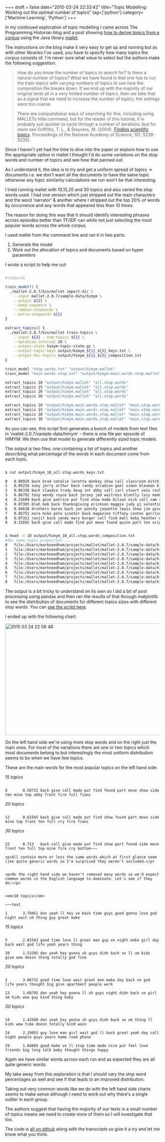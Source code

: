+++
draft = false
date="2015-03-24 22:33:42"
title="Topic Modelling: Working out the optimal number of topics"
tag=['python']
category=['Machine Learning', 'Python']
+++

<p>
In my continued exploration of topic modelling I came across The Programming Historian blog and a post showing <a href="http://programminghistorian.org/lessons/topic-modeling-and-mallet">how to derive topics from a corpus</a> using the Java library <a href="http://mallet.cs.umass.edu/">mallet</a>.
</p>


<p>
The instructions on the blog make it very easy to get up and running but as with other libraries I've used, you have to specify how many topics the corpus consists of. I'm never sure what value to select but the authors make the following suggestion:
</p>



<blockquote>
How do you know the number of topics to search for? Is there a natural number of topics? What we have found is that one has to run the train-topics with varying numbers of topics to see how the composition file breaks down. If we end up with the majority of our original texts all in a very limited number of topics, then we take that as a signal that we need to increase the number of topics; the settings were too coarse. 

There are computational ways of searching for this, including using MALLETs hlda command, but for the reader of this tutorial, it is probably just quicker to cycle through a number of iterations (but for more see Griffiths, T. L., & Steyvers, M. (2004). <a href="http://psiexp.ss.uci.edu/research/papers/sciencetopics.pdf">Finding scientific topics</a>. Proceedings of the National Academy of Science, 101, 5228-5235).
</blockquote>

<p>Since I haven't yet had the time to dive into the paper or explore how to use the appropriate option in mallet I thought I'd do some variations on the stop words and number of topics and see how that panned out.
</p>


As I understand it, the idea is to try and get a uniform spread of topics -> documents i.e. we don't want all the documents to have the same topic otherwise any topic similarity calculations we run won't be that interesting.
</p>


<p>
I tried running mallet with 10,15,20 and 30 topics and also varied the stop words used. I had one version which just stripped out the main characters and the word 'narrator' & another where I stripped out the top 20% of words by occurrence and any words that appeared less than 10 times.
</p>


<p>The reason for doing this was that it should identify interesting phrases across episodes better than TF/IDF can while not just selecting the most popular words across the whole corpus.
</p>


<p>
I used mallet from the command line and ran it in two parts.
</p>


<ol>
<li>Generate the model</li>
<li>Work out the allocation of topics and documents based on hyper parameters</li>
</ol>

<p>I wrote a script to help me out:</p>



~~~bash

#!/bin/sh

train_model() {
  ./mallet-2.0.7/bin/mallet import-dir \
    --input mallet-2.0.7/sample-data/himym \
    --output ${2} \
    --keep-sequence \
    --remove-stopwords \
    --extra-stopwords ${1}
}

extract_topics() {
  ./mallet-2.0.7/bin/mallet train-topics \
    --input ${2} --num-topics ${1} \
    --optimize-interval 20 \
    --output-state himym-topic-state.gz \
    --output-topic-keys output/himym_${1}_${3}_keys.txt \
    --output-doc-topics output/himym_${1}_${3}_composition.txt
}

train_model "stop_words.txt" "output/himym.mallet"
train_model "main-words-stop.txt" "output/himym.main.words.stop.mallet"

extract_topics 10 "output/himym.mallet" "all.stop.words"
extract_topics 15 "output/himym.mallet" "all.stop.words"
extract_topics 20 "output/himym.mallet" "all.stop.words"
extract_topics 30 "output/himym.mallet" "all.stop.words"

extract_topics 10 "output/himym.main.words.stop.mallet" "main.stop.words"
extract_topics 15 "output/himym.main.words.stop.mallet" "main.stop.words"
extract_topics 20 "output/himym.main.words.stop.mallet" "main.stop.words"
extract_topics 30 "output/himym.main.words.stop.mallet" "main.stop.words"
~~~

<p>As you can see, this script first generates a bunch of models from text files in 'mallet-2.0.7/sample-data/himym' - there is one file per episode of HIMYM. We then use that model to generate differently sized topic models.</p>


<p>The output is two files; one containing a list of topics and another describing what percentage of the words in each document come from each topic.</p>



~~~bash

$ cat output/himym_10_all.stop.words_keys.txt

0	0.08929	back brad natalie loretta monkey show call classroom mitch put brunch betty give shelly tyler interview cigarette mc laren
1	0.05256	zoey jerry arthur back randy arcadian gael simon blauman blitz call boats becky appartment amy gary made steve boat
2	0.06338	back claudia trudy doug int abby call carl stuart voix rachel stacy jenkins cindy vo katie waitress holly front
3	0.06792	tony wendy royce back jersey jed waitress bluntly lucy made subtitle film curt mosley put laura baggage officer bell
4	0.21609	back give patrice put find show made bilson nick call sam shannon appartment fire robots top basketball wrestlers jinx
5	0.07385	blah bob back thanksgiving ericksen maggie judy pj valentine amanda made call mickey marcus give put dishes juice int
6	0.04638	druthers karen back jen punchy jeanette lewis show jim give pr dah made cougar call jessica sparkles find glitter
7	0.05751	nora mike pete scooter back magazine tiffany cootes garrison kevin halloween henrietta pumpkin slutty made call bottles gruber give
8	0.07321	ranjit back sandy mary burger call find mall moby heather give goat truck made put duck found stangel penelope
9	0.31692	back give call made find put move found quinn part ten original side ellen chicago italy locket mine show
~~~


~~~bash

$ head -n 10 output/himym_10_all.stop.words_composition.txt
#doc name topic proportion ...
0	file:/Users/markneedham/projects/mallet/mallet-2.0.7/sample-data/himym/1.txt	0	0.70961794636687	9	0.1294699168584466	8	0.07950442338871108	2	0.07192178481473664	4	0.008360809510263838	5	2.7862560133367015E-4	3	2.562409242784946E-4	7	2.1697378721335337E-4	1	1.982849604752168E-4	6	1.749937876710496E-4
1	file:/Users/markneedham/projects/mallet/mallet-2.0.7/sample-data/himym/10.txt	2	0.9811551470820473	9	0.016716882136209997	4	6.794128563082893E-4	0	2.807350575301132E-4	5	2.3219634098530471E-4	8	2.3018997315244256E-4	3	2.1354177341696056E-4	7	1.8081798384467614E-4	1	1.6524340216541808E-4	6	1.4583339433951297E-4
2	file:/Users/markneedham/projects/mallet/mallet-2.0.7/sample-data/himym/100.txt	2	0.724061485807234	4	0.13624729774423758	0	0.13546964196228636	9	0.0019436342339785994	5	4.5291919356563914E-4	8	4.490055982996677E-4	3	4.1653183421485213E-4	7	3.5270123154213927E-4	1	3.2232165301666123E-4	6	2.8446074162457316E-4
3	file:/Users/markneedham/projects/mallet/mallet-2.0.7/sample-data/himym/101.txt	2	0.7815231689893246	0	0.14798271520316794	9	0.023582384458063092	8	0.022251052243582908	1	0.022138209217973336	4	0.0011804626661380394	5	4.0343527385745457E-4	3	3.7102343418895774E-4	7	3.1416667687862693E-4	6	2.533818368250992E-
4	file:/Users/markneedham/projects/mallet/mallet-2.0.7/sample-data/himym/102.txt	6	0.6448245189567259	4	0.18612146979166502	3	0.16624873439661025	9	0.0012233726722317548	0	3.4467218590717303E-4	5	2.850788252495599E-4	8	2.8261550915084904E-4	2	2.446611421432842E-4	7	2.2199909869250053E-4	1	2.028774216237081E-
5	file:/Users/markneedham/projects/mallet/mallet-2.0.7/sample-data/himym/103.txt	8	0.7531586740033047	5	0.17839539108961253	0	0.06512376460651902	9	0.001282794040111701	4	8.746645156304241E-4	3	2.749100345664577E-4	2	2.5654476523149865E-4	7	2.327819863700214E-4	1	2.1273153572848481E-4	6	1.8774342292520802E-4
6	file:/Users/markneedham/projects/mallet/mallet-2.0.7/sample-data/himym/104.txt	7	0.9489502365148181	8	0.030091466847852504	4	0.017936457663121977	9	0.0013482824985091328	0	3.7986419553884905E-4	5	3.141861834124008E-4	3	2.889445824352445E-4	2	2.6964174000656E-4	1	2.2359178288566958E-4	6	1.9732799141958482E-4
7	file:/Users/markneedham/projects/mallet/mallet-2.0.7/sample-data/himym/105.txt	8	0.7339694064061175	7	0.1237041841318045	9	0.11889696041555338	0	0.02005288536233353	4	0.0014026751618923005	5	4.793786828705149E-4	3	4.408655780020889E-4	2	4.1141370625324785E-4	1	3.411516484151411E-4	6	3.0107890675777946E-4
8	file:/Users/markneedham/projects/mallet/mallet-2.0.7/sample-data/himym/106.txt	5	0.37064909999661005	9	0.3613559917055785	0	0.14857567731040344	6	0.09545466082502917	4	0.022300625744661403	8	3.8725629469313333E-4	3	3.592484711785775E-4	2	3.3524900189121E-4	7	3.041961449432886E-4	1	2.779945050112539E-4
~~~

<p>The output is a bit tricky to understand on its own so I did a bit of post processing using pandas and then ran the results of that through matplotlib to see the distribution of documents for different topics sizes with different stop words. You can <a href="https://github.com/mneedham/topic-modelling-mallet/blob/master/results.py">see the script here</a>.</p>


<p>
I ended up with the following chart:
</p>


<div>

<img src="{{<siteurl>}}/uploads/2015/03/2015-03-24_22-08-481.png" alt="2015 03 24 22 08 48" title="2015-03-24_22-08-48.png" border="0" width="598" height="362" /></div>

<p>
On the left hand side we're using more stop words and on the right just the main ones. For most of the variations there are one or two topics which most documents belong to but interestingly the most uniform distribution seems to be when we have few topics.
</p>


<p>These are the main words for the most popular topics on the left hand side:</p>


<em>15 topics</em>

~~~text

8       0.50732 back give call made put find found part move show side ten mine top abby front fire full fianc
~~~

<em>20 topics</em>

~~~text

12      0.61545 back give call made put find show found part move side mine top front ten full cry fire fianc
~~~

<em>30 topics</em>

~~~text

22      0.713   back call give made put find show part found side move front ten full top mine fire cry bottom~~~

<p>All contain more or less the same words which at first glance seem like quite generic words so I'm surprised they weren't excluded.</p>


<p>On the right hand side we haven't removed many words so we'd expect common words in the English language to dominate. Let's see if they do:</p>


<em>10 topics</em>

~~~text

1       3.79451 don yeah ll hey ve back time guys good gonna love god night wait uh thing guy great make
~~~

<em>15 topics</em>

~~~text

5       2.81543 good time love ll great man guy ve night make girl day back wait god life yeah years thing

10      1.52295 don yeah hey gonna uh guys didn back ve ll um kids give wow doesn thing totally god fine
~~~

<em>20 topics</em>

~~~text

1       3.06732 good time love wait great man make day back ve god life years thought big give apartment people work

13      1.68795 don yeah hey gonna ll uh guys night didn back ve girl um kids wow guy kind thing baby
~~~

<em>30 topics</em>

~~~text

14      1.42509 don yeah hey gonna uh guys didn back ve um thing ll kids wow time doesn totally kind wasn

24      2.19053 guy love man girl wait god ll back great yeah day call night people guys years home room phone

29      1.84685 good make ve ll stop time made nice put feel love friends big long talk baby thought things happy
~~~

<p>Again we have similar words across each run and as expected they are all quite generic words.</p>



<p>My take away from this exploration is that I should vary the stop word percentages as well and see if that leads to an improved distribution.</p>


<p>
Taking out very common words like we do with the left hand side charts seems to make sense although I need to work out why there's a single outlier in each group.
</p>


<p>
The authors suggest that having the majority of our texts in a small number of topics means we need to create more of them so I will investigate that too.
</p>


<p>
The code is <a href="https://github.com/mneedham/topic-modelling-mallet">all on github</a> along with the transcripts so give it a try and let me know what you think.
</p>

